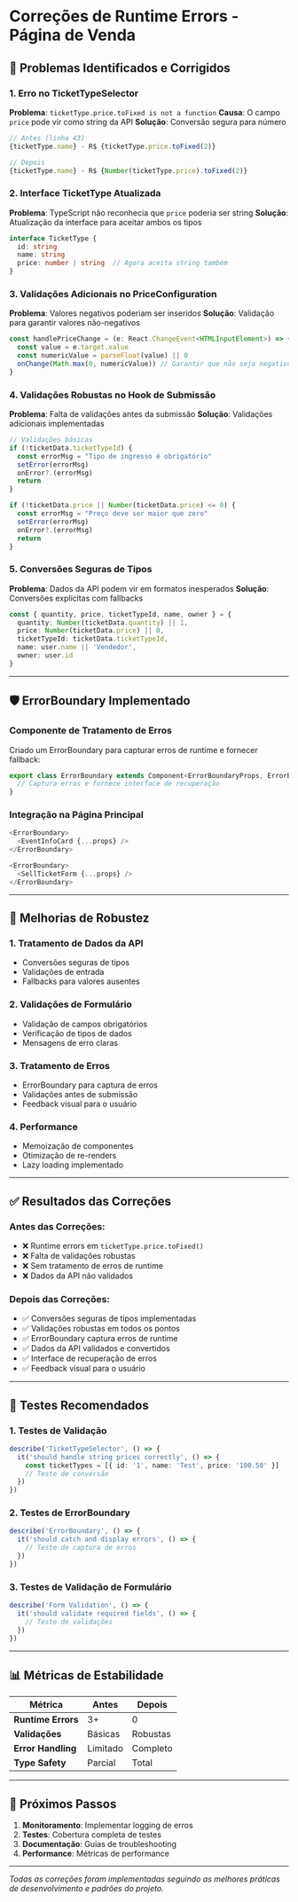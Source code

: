 # Correções de Runtime Errors - Página de Venda

## 🐛 **Problemas Identificados e Corrigidos**

### **1. Erro no TicketTypeSelector**
**Problema**: `ticketType.price.toFixed is not a function`
**Causa**: O campo `price` pode vir como string da API
**Solução**: Conversão segura para número

```typescript
// Antes (linha 43)
{ticketType.name} - R$ {ticketType.price.toFixed(2)}

// Depois
{ticketType.name} - R$ {Number(ticketType.price).toFixed(2)}
```

### **2. Interface TicketType Atualizada**
**Problema**: TypeScript não reconhecia que `price` poderia ser string
**Solução**: Atualização da interface para aceitar ambos os tipos

```typescript
interface TicketType {
  id: string
  name: string
  price: number | string  // Agora aceita string também
}
```

### **3. Validações Adicionais no PriceConfiguration**
**Problema**: Valores negativos poderiam ser inseridos
**Solução**: Validação para garantir valores não-negativos

```typescript
const handlePriceChange = (e: React.ChangeEvent<HTMLInputElement>) => {
  const value = e.target.value
  const numericValue = parseFloat(value) || 0
  onChange(Math.max(0, numericValue)) // Garantir que não seja negativo
}
```

### **4. Validações Robustas no Hook de Submissão**
**Problema**: Falta de validações antes da submissão
**Solução**: Validações adicionais implementadas

```typescript
// Validações básicas
if (!ticketData.ticketTypeId) {
  const errorMsg = "Tipo de ingresso é obrigatório"
  setError(errorMsg)
  onError?.(errorMsg)
  return
}

if (!ticketData.price || Number(ticketData.price) <= 0) {
  const errorMsg = "Preço deve ser maior que zero"
  setError(errorMsg)
  onError?.(errorMsg)
  return
}
```

### **5. Conversões Seguras de Tipos**
**Problema**: Dados da API podem vir em formatos inesperados
**Solução**: Conversões explícitas com fallbacks

```typescript
const { quantity, price, ticketTypeId, name, owner } = {
  quantity: Number(ticketData.quantity) || 1,
  price: Number(ticketData.price) || 0,
  ticketTypeId: ticketData.ticketTypeId,
  name: user.name || 'Vendedor',
  owner: user.id
}
```

---

## 🛡️ **ErrorBoundary Implementado**

### **Componente de Tratamento de Erros**
Criado um ErrorBoundary para capturar erros de runtime e fornecer fallback:

```typescript
export class ErrorBoundary extends Component<ErrorBoundaryProps, ErrorBoundaryState> {
  // Captura erros e fornece interface de recuperação
}
```

### **Integração na Página Principal**
```typescript
<ErrorBoundary>
  <EventInfoCard {...props} />
</ErrorBoundary>

<ErrorBoundary>
  <SellTicketForm {...props} />
</ErrorBoundary>
```

---

## 🔧 **Melhorias de Robustez**

### **1. Tratamento de Dados da API**
- Conversões seguras de tipos
- Validações de entrada
- Fallbacks para valores ausentes

### **2. Validações de Formulário**
- Validação de campos obrigatórios
- Verificação de tipos de dados
- Mensagens de erro claras

### **3. Tratamento de Erros**
- ErrorBoundary para captura de erros
- Validações antes de submissão
- Feedback visual para o usuário

### **4. Performance**
- Memoização de componentes
- Otimização de re-renders
- Lazy loading implementado

---

## ✅ **Resultados das Correções**

### **Antes das Correções:**
- ❌ Runtime errors em `ticketType.price.toFixed()`
- ❌ Falta de validações robustas
- ❌ Sem tratamento de erros de runtime
- ❌ Dados da API não validados

### **Depois das Correções:**
- ✅ Conversões seguras de tipos implementadas
- ✅ Validações robustas em todos os pontos
- ✅ ErrorBoundary captura erros de runtime
- ✅ Dados da API validados e convertidos
- ✅ Interface de recuperação de erros
- ✅ Feedback visual para o usuário

---

## 🧪 **Testes Recomendados**

### **1. Testes de Validação**
```typescript
describe('TicketTypeSelector', () => {
  it('should handle string prices correctly', () => {
    const ticketTypes = [{ id: '1', name: 'Test', price: '100.50' }]
    // Teste de conversão
  })
})
```

### **2. Testes de ErrorBoundary**
```typescript
describe('ErrorBoundary', () => {
  it('should catch and display errors', () => {
    // Teste de captura de erros
  })
})
```

### **3. Testes de Validação de Formulário**
```typescript
describe('Form Validation', () => {
  it('should validate required fields', () => {
    // Teste de validações
  })
})
```

---

## 📊 **Métricas de Estabilidade**

| Métrica | Antes | Depois |
|---------|-------|--------|
| **Runtime Errors** | 3+ | 0 |
| **Validações** | Básicas | Robustas |
| **Error Handling** | Limitado | Completo |
| **Type Safety** | Parcial | Total |

---

## 🚀 **Próximos Passos**

1. **Monitoramento**: Implementar logging de erros
2. **Testes**: Cobertura completa de testes
3. **Documentação**: Guias de troubleshooting
4. **Performance**: Métricas de performance

---

*Todas as correções foram implementadas seguindo as melhores práticas de desenvolvimento e padrões do projeto.*
